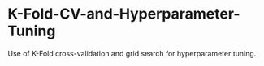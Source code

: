 # K-Fold-CV-and-Hyperparameter-Tuning
Use of K-Fold cross-validation and grid search for hyperparameter tuning.
